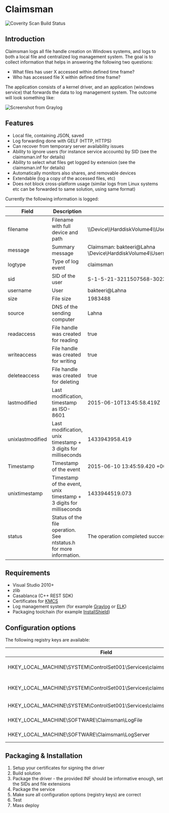 Claimsman
===========
![Coverity Scan Build Status](https://scan.coverity.com/projects/5454/badge.svg)

Introduction
------------

Claimsman logs all file handle creation on Windows systems, and logs to both a local file and centralized log management system. The goal is to collect information that helps in answering the following two questions:

* What files has user X accessed within defined time frame?
* Who has accessed file X within defined time frame?

The application consists of a kernel driver, and an application (windows service) that forwards the data to log management system. The outcome will look something like:

![Screenshot from Graylog](https://raw.githubusercontent.com/mikkolehtisalo/claimsman/master/doc/claimsman.png "Screenshot from Graylog")

Features
--------

* Local file, containing JSON, saved
* Log forwarding done with GELF (HTTP, HTTPS)
* Can recover from temporary server availability issues
* Ability to ignore users (for instance service accounts) by SID  (see the claimsman.inf for details)
* Ability to select what files get logged by extension (see the claimsman.inf for details)
* Automatically monitors also shares, and removable devices
* Extendable (log a copy of the accessed files, etc)
* Does not block cross-platform usage (similar logs from Linux systems etc can be forwarded to same solution, using same format)

Currently the following information is logged:

| Field			| Description           | Example  |
| ------------- |-------------|-----|
| filename | Filename with full device and path | \\\\Device\\\\HarddiskVolume4\\\\Users\\\\bakteeri\\\\Desktop\\\\KMCS_Walkthrough.doc |
| message | Summary message | Claimsman: bakteeri@Lahna \Device\HarddiskVolume4\Users\bakteeri\Desktop\KMCS_Walkthrough.doc |
| logtype | Type of log event | claimsman |
| sid | SID of the user | S-1-5-21-3211507568-3023894989-1537079942-1001 |
| username | User | bakteeri@Lahna |
| size | File size | 1983488 |
| source | DNS of the sending computer | Lahna |
| readaccess | File handle was created for reading | true  |
| writeaccess | File handle was created for writing | true |
| deleteaccess | File handle was created for deleting | true |
| lastmodified | Last modification, timestamp as ISO-8601 | 2015-06-10T13:45:58.419Z |
| unixlastmodified | Last modification, unix timestamp + 3 digits for milliseconds |  1433943958.419 |
| Timestamp | Timestamp of the event | 2015-06-10 13:45:59.420 +00:00 |
| unixtimestamp | Timestamp of the event, unix timestamp + 3 digits for milliseconds | 1433944519.073 |
| status | Status of the file operation. See ntstatus.h for more information. | The operation completed successfully. |

Requirements
------------

* Visual Studio 2010+
* zlib
* Casablanca (C++ REST SDK)
* Certificates for [KMCS](http://www.microsoft.com/whdc/winlogo/drvsign/kmcs_walkthrough.mspx)
* Log management system (for example [Graylog](https://www.graylog.org/) or [ELK](https://www.elastic.co/))
* Packaging toolchain (for example [InstallShield](http://www.installshield.com/))

Configuration options
---------------------

The following registry keys are available:

| Field			| Description           | Example  |
| ------------- |-------------|-----|
| HKEY_LOCAL_MACHINE\SYSTEM\ControlSet001\Services\claimsman\DebugFlags  | Debugging option for the driver | 0x1  |
| HKEY_LOCAL_MACHINE\SYSTEM\ControlSet001\Services\claimsman\Extensions   | File extensions included in monitoring | "docx","doc","xls","xlsx","ppt","pptx","txt","rtf"   |
| HKEY_LOCAL_MACHINE\SYSTEM\ControlSet001\Services\claimsman\Extensions | Users (SIDs) to be ignored    |  "S-1-5-18"   |
| HKEY_LOCAL_MACHINE\SOFTWARE\Claimsman\LogFile | Location of the log file    |  c:\logs\activity.log   |
| HKEY_LOCAL_MACHINE\SOFTWARE\Claimsman\LogServer | Target server (Graylog/HTTP)  |  http://192.168.1.200:12201   |

Packaging & Installation
------------------------

1. Setup your certificates for signing the driver
1. Build solution
1. Package the driver - the provided INF should be informative enough, set the SIDs and file extensions
1. Package the service
1. Make sure all configuration options (registry keys) are correct
1. Test
1. Mass deploy

